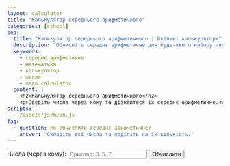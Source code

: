 ```yaml
---
layout: calculator
title: "Калькулятор середнього арифметичного"
categories: [school]
seo:
  title: "Калькулятор середнього арифметичного | Шкільні калькулятори"
  description: "Обчисліть середнє арифметичне для будь-якого набору чисел онлайн."
  keywords:
    - середнє арифметичне
    - математика
    - калькулятор
    - школа
    - mean calculator
  content: |
    <h2>Калькулятор середнього арифметичного</h2>
    <p>Введіть числа через кому та дізнайтеся їх середнє арифметичне.</p>
scripts:
  - /assets/js/mean.js
faq:
  - question: Як обчислити середнє арифметичне?
    answer: "Складіть всі числа та поділіть на їх кількість."
---
```


<form id="mean-form" autocomplete="off">
  <label>
    Числа (через кому):
    <input type="text" id="mean-input" placeholder="Приклад: 3, 5, 7" required>
  </label>
  <button type="submit">Обчислити</button>
</form>
<div id="mean-result" class="result"></div>
